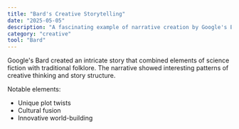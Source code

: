 ```yaml
---
title: "Bard's Creative Storytelling"
date: "2025-05-05"
description: "A fascinating example of narrative creation by Google's Bard"
category: "creative"
tool: "Bard"
---
```


Google's Bard created an intricate story that combined elements of science fiction with traditional folklore. The narrative showed interesting patterns of creative thinking and story structure.

Notable elements:
- Unique plot twists
- Cultural fusion
- Innovative world-building